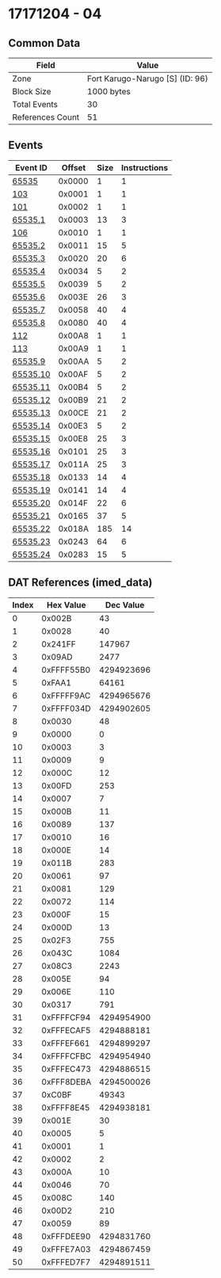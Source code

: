 # 17171204 - 04

## Common Data

| Field            | Value                           |
|------------------|---------------------------------|
| Zone             | Fort Karugo-Narugo [S] (ID: 96) |
| Block Size       | 1000 bytes                      |
| Total Events     | 30                              |
| References Count | 51                              |

## Events

| Event ID                  | Offset   |   Size |   Instructions |
|---------------------------|----------|--------|----------------|
| [65535](./65535.md)       | 0x0000   |      1 |              1 |
| [103](./103.md)           | 0x0001   |      1 |              1 |
| [101](./101.md)           | 0x0002   |      1 |              1 |
| [65535.1](./65535.1.md)   | 0x0003   |     13 |              3 |
| [106](./106.md)           | 0x0010   |      1 |              1 |
| [65535.2](./65535.2.md)   | 0x0011   |     15 |              5 |
| [65535.3](./65535.3.md)   | 0x0020   |     20 |              6 |
| [65535.4](./65535.4.md)   | 0x0034   |      5 |              2 |
| [65535.5](./65535.5.md)   | 0x0039   |      5 |              2 |
| [65535.6](./65535.6.md)   | 0x003E   |     26 |              3 |
| [65535.7](./65535.7.md)   | 0x0058   |     40 |              4 |
| [65535.8](./65535.8.md)   | 0x0080   |     40 |              4 |
| [112](./112.md)           | 0x00A8   |      1 |              1 |
| [113](./113.md)           | 0x00A9   |      1 |              1 |
| [65535.9](./65535.9.md)   | 0x00AA   |      5 |              2 |
| [65535.10](./65535.10.md) | 0x00AF   |      5 |              2 |
| [65535.11](./65535.11.md) | 0x00B4   |      5 |              2 |
| [65535.12](./65535.12.md) | 0x00B9   |     21 |              2 |
| [65535.13](./65535.13.md) | 0x00CE   |     21 |              2 |
| [65535.14](./65535.14.md) | 0x00E3   |      5 |              2 |
| [65535.15](./65535.15.md) | 0x00E8   |     25 |              3 |
| [65535.16](./65535.16.md) | 0x0101   |     25 |              3 |
| [65535.17](./65535.17.md) | 0x011A   |     25 |              3 |
| [65535.18](./65535.18.md) | 0x0133   |     14 |              4 |
| [65535.19](./65535.19.md) | 0x0141   |     14 |              4 |
| [65535.20](./65535.20.md) | 0x014F   |     22 |              6 |
| [65535.21](./65535.21.md) | 0x0165   |     37 |              5 |
| [65535.22](./65535.22.md) | 0x018A   |    185 |             14 |
| [65535.23](./65535.23.md) | 0x0243   |     64 |              6 |
| [65535.24](./65535.24.md) | 0x0283   |     15 |              5 |

## DAT References (imed_data)

|   Index | Hex Value   |   Dec Value |
|---------|-------------|-------------|
|       0 | 0x002B      |          43 |
|       1 | 0x0028      |          40 |
|       2 | 0x241FF     |      147967 |
|       3 | 0x09AD      |        2477 |
|       4 | 0xFFFF55B0  |  4294923696 |
|       5 | 0xFAA1      |       64161 |
|       6 | 0xFFFFF9AC  |  4294965676 |
|       7 | 0xFFFF034D  |  4294902605 |
|       8 | 0x0030      |          48 |
|       9 | 0x0000      |           0 |
|      10 | 0x0003      |           3 |
|      11 | 0x0009      |           9 |
|      12 | 0x000C      |          12 |
|      13 | 0x00FD      |         253 |
|      14 | 0x0007      |           7 |
|      15 | 0x000B      |          11 |
|      16 | 0x0089      |         137 |
|      17 | 0x0010      |          16 |
|      18 | 0x000E      |          14 |
|      19 | 0x011B      |         283 |
|      20 | 0x0061      |          97 |
|      21 | 0x0081      |         129 |
|      22 | 0x0072      |         114 |
|      23 | 0x000F      |          15 |
|      24 | 0x000D      |          13 |
|      25 | 0x02F3      |         755 |
|      26 | 0x043C      |        1084 |
|      27 | 0x08C3      |        2243 |
|      28 | 0x005E      |          94 |
|      29 | 0x006E      |         110 |
|      30 | 0x0317      |         791 |
|      31 | 0xFFFFCF94  |  4294954900 |
|      32 | 0xFFFECAF5  |  4294888181 |
|      33 | 0xFFFEF661  |  4294899297 |
|      34 | 0xFFFFCFBC  |  4294954940 |
|      35 | 0xFFFEC473  |  4294886515 |
|      36 | 0xFFF8DEBA  |  4294500026 |
|      37 | 0xC0BF      |       49343 |
|      38 | 0xFFFF8E45  |  4294938181 |
|      39 | 0x001E      |          30 |
|      40 | 0x0005      |           5 |
|      41 | 0x0001      |           1 |
|      42 | 0x0002      |           2 |
|      43 | 0x000A      |          10 |
|      44 | 0x0046      |          70 |
|      45 | 0x008C      |         140 |
|      46 | 0x00D2      |         210 |
|      47 | 0x0059      |          89 |
|      48 | 0xFFFDEE90  |  4294831760 |
|      49 | 0xFFFE7A03  |  4294867459 |
|      50 | 0xFFFED7F7  |  4294891511 |
